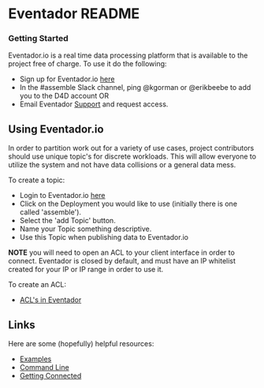 
# Eventador README

### Getting Started

Eventador.io is a real time data processing platform that is available to the project free of charge. To use it do the following:

- Sign up for Eventador.io [here](https://console.eventador.io/register)
- In the #assemble Slack channel, ping @kgorman or @erikbeebe to add you to the D4D account OR
- Email Eventador [Support](mailto:support@eventador.io) and request access.

## Using Eventador.io

In order to partition work out for a variety of use cases, project contributors should use unique topic's for discrete workloads. This will allow everyone to utilize the system and not have data collisions or a general data mess.

To create a topic:

- Login to Eventador.io [here](http://www.eventador.io/login)
- Click on the Deployment you would like to use (initially there is one called 'assemble').
- Select the 'add Topic' button.
- Name your Topic something descriptive.
- Use this Topic when publishing data to Eventador.io

**NOTE** you will need to open an ACL to your client interface in order to connect. Eventador is closed by default, and must have an IP whitelist created for your IP or IP range in order to use it.

To create an ACL:

- [ACL's in Eventador](http://www.eventador.io/acls.html)

## Links

Here are some (hopefully) helpful resources:

- [Examples](https://github.com/Eventador/examples)
- [Command Line](http://www.kennygorman.com/tactical-kafka)
- [Getting Connected](http://www.eventador.io/getting-connected.html)

